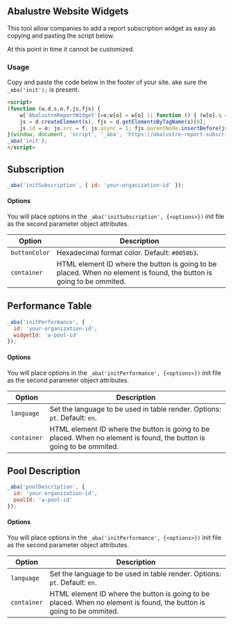 ## Abalustre Website Widgets

This tool allow companies to add a report subscription widget as easy as copying and pasting the script below.

At this point in time it cannot be customized.

### Usage

Copy and paste the code below in the footer of your site. ake sure the `_aba('init');` is present.

```html
<script>
(function (w,d,s,o,f,js,fjs) {
    w['AbalustreReportWidget']=o;w[o] = w[o] || function () { (w[o].q = w[o].q || []).push(arguments) };
    js = d.createElement(s), fjs = d.getElementsByTagName(s)[0];
    js.id = o; js.src = f; js.async = 1; fjs.parentNode.insertBefore(js, fjs);
}(window, document, 'script', '_aba', 'https://abalustre-report-subscription.s3.amazonaws.com/widget.js'));
_aba('init'); 
</script>
```

## Subscription

```js
_aba('initSubscription', { id: 'your-organization-id' }); 
```

#### Options

You will place options in the `_aba('initSubscription', {<options>})` init file as the second parameter object attributes.

| Option | Description |
| - | - |
| `buttonColor` | Hexadecimal format color. Default: `#0050b3`. |
| `container` | HTML element ID where the button is going to be placed. When no element is found, the button is going to be ommited. |

## Performance Table

```js
_aba('initPerformance', {
  id: 'your-organization-id', 
  widgetId: 'a-pool-id' 
}); 
```

#### Options

You will place options in the `_aba('initPerformance', {<options>})` init file as the second parameter object attributes.

| Option | Description |
| - | - |
| `language` | Set the language to be used in table render. Options: `pt`. Default: `en`. |
| `container` | HTML element ID where the button is going to be placed. When no element is found, the button is going to be ommited. |

## Pool Description

```js
_aba('poolDescription', { 
  id: 'your-organization-id', 
  poolId: 'a-pool-id' 
}); 
```

#### Options

You will place options in the `_aba('initPerformance', {<options>})` init file as the second parameter object attributes.

| Option | Description |
| - | - |
| `language` | Set the language to be used in table render. Options: `pt`. Default: `en`. |
| `container` | HTML element ID where the button is going to be placed. When no element is found, the button is going to be ommited. |

